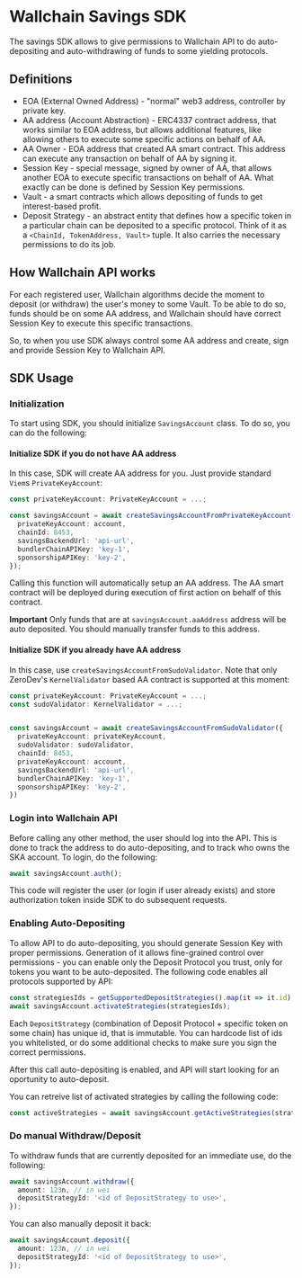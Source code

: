 # Wallchain Savings SDK

The savings SDK allows to give permissions to Wallchain API to do auto-depositing and
auto-withdrawing of funds to some yielding protocols.

## Definitions

- EOA (External Owned Address) - "normal" web3 address, controller by private key.
- AA address (Account Abstraction) - ERC4337 contract address, that works similar to EOA address,
  but allows additional features, like allowing others to execute some specific actions on behalf
  of AA.
- AA Owner - EOA address that created AA smart contract. This address can execute any transaction on
  behalf of AA by signing it.
- Session Key - special message, signed by owner of AA, that allows another EOA to execute specific
  transactions on behalf of AA. What exactly can be done is defined by Session Key permissions.
- Vault - a smart contracts which allows depositing of funds to get interest-based profit.
- Deposit Strategy - an abstract entity that defines how a specific token in a particular chain can be deposited to a specific protocol.
Think of it as a `<ChainId, TokenAddress, Vault>` tuple. It also carries the necessary permissions to do its job.

## How Wallchain API works

For each registered user, Wallchain algorithms decide the moment to deposit (or withdraw) the user's money
to some Vault. To be able to do so, funds should be on some AA address, and Wallchain should
have correct Session Key to execute this specific transactions.

So, to when you use SDK always control some AA address and create, sign and provide Session Key to
Wallchain API.

## SDK Usage

### Initialization

To start using SDK, you should initialize `SavingsAccount` class. To do so, you can do the following:

#### Initialize SDK if you do not have AA address

In this case, SDK will create AA address for you. Just provide standard `Viem`s `PrivateKeyAccount`:

```ts
const privateKeyAccount: PrivateKeyAccount = ...;

const savingsAccount = await createSavingsAccountFromPrivateKeyAccount({
  privateKeyAccount: account,
  chainId: 8453,
  savingsBackendUrl: 'api-url',
  bundlerChainAPIKey: 'key-1',
  sponsorshipAPIKey: 'key-2',
});
```

Calling this function will automatically setup an AA address. The AA smart contract will be deployed
during execution of first action on behalf of this contract.

**Important** Only funds that are at `savingsAccount.aaAddress` address will be auto deposited. You
should manually transfer funds to this address.

#### Initialize SDK if you already have AA address

In this case, use `createSavingsAccountFromSudoValidator`. Note that only ZeroDev's `KernelValidator`
based AA contract is supported at this moment:

```ts
const privateKeyAccount: PrivateKeyAccount = ...;
const sudoValidator: KernelValidator = ...;


const savingsAccount = await createSavingsAccountFromSudoValidator({
  privateKeyAccount: privateKeyAccount,
  sudoValidator: sudoValidator,
  chainId: 8453,
  privateKeyAccount: account,
  savingsBackendUrl: 'api-url',
  bundlerChainAPIKey: 'key-1',
  sponsorshipAPIKey: 'key-2',
})
```

### Login into Wallchain API

Before calling any other method, the user should log into the API. This is done to track the address
to do auto-depositing, and to track who owns the SKA account. To login, do the following:

```ts
await savingsAccount.auth();
```

This code will register the user (or login if user already exists) and store authorization token
inside SDK to do subsequent requests.

### Enabling Auto-Depositing

To allow API to do auto-depositing, you should generate Session Key with proper permissions. Generation
of it allows fine-grained control over permissions - you can enable only the Deposit Protocol you trust, only
for tokens you want to be auto-deposited. The following code enables all protocols supported by API:

```ts
const strategiesIds = getSupportedDepositStrategies().map(it => it.id);
await savingsAccount.activateStrategies(strategiesIds);
```

Each `DepositStrategy` (combination of Deposit Protocol + specific token on some chain) has unique id,
that is immutable. You can hardcode list of ids you whitelisted, or do some additional checks to
make sure you sign the correct permissions.

After this call auto-depositing is enabled, and API will start looking for an oportunity to auto-deposit.

You can retreive list of activated strategies by calling the following code:

```ts
const activeStrategies = await savingsAccount.getActiveStrategies(strategiesIds);
```

### Do manual Withdraw/Deposit

To withdraw funds that are currently deposited for an immediate use, do the following:

```ts
await savingsAccount.withdraw({
  amount: 123n, // in wei
  depositStrategyId: '<id of DepositStrategy to use>',
});
```

You can also manually deposit it back:

```ts
await savingsAccount.deposit({
  amount: 123n, // in wei
  depositStrategyId: '<id of DepositStrategy to use>',
});
```
